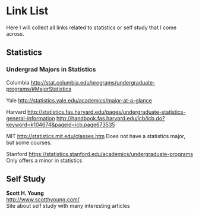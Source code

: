 # Link List

Here I will collect all links related to statistics or self study that I come
across.
## Statistics

### Undergrad Majors in Statistics

Columbia
http://stat.columbia.edu/programs/undergraduate-programs/#MajorStatistics

Yale
http://statistics.yale.edu/academics/major-at-a-glance

Harvard
http://statistics.fas.harvard.edu/pages/undergraduate-statistics-general-information
http://handbook.fas.harvard.edu/icb/icb.do?keyword=k104674&pageid=icb.page673535

MIT
http://statistics.mit.edu/classes.htm
Does not have a statistics major, but some courses.

Stanford
https://statistics.stanford.edu/academics/undergraduate-programs
Only offers a minor in statistics

## Self Study

__Scott H. Young__  
http://www.scotthyoung.com/  
Site about self study with many interesting articles
